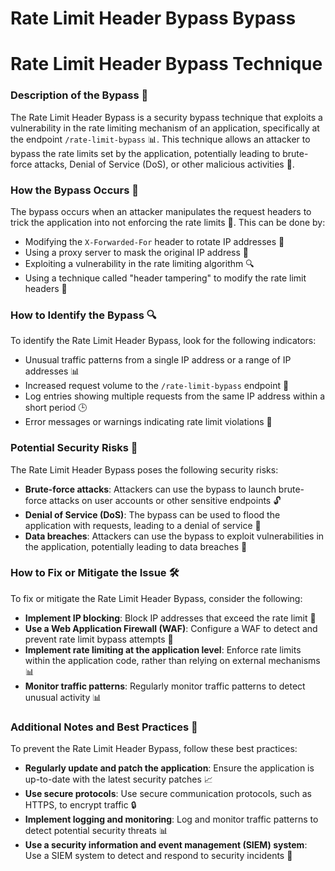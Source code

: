# Rate Limit Header Bypass Bypass

# Rate Limit Header Bypass Technique
### Description of the Bypass 🚪
The Rate Limit Header Bypass is a security bypass technique that exploits a vulnerability in the rate limiting mechanism of an application, specifically at the endpoint `/rate-limit-bypass` 📊. This technique allows an attacker to bypass the rate limits set by the application, potentially leading to brute-force attacks, Denial of Service (DoS), or other malicious activities 🚨.

### How the Bypass Occurs 🤔
The bypass occurs when an attacker manipulates the request headers to trick the application into not enforcing the rate limits 📝. This can be done by:
* Modifying the `X-Forwarded-For` header to rotate IP addresses 🔄
* Using a proxy server to mask the original IP address 🗿️
* Exploiting a vulnerability in the rate limiting algorithm 🔍
* Using a technique called "header tampering" to modify the rate limit headers 📝

### How to Identify the Bypass 🔍
To identify the Rate Limit Header Bypass, look for the following indicators:
* Unusual traffic patterns from a single IP address or a range of IP addresses 📊
* Increased request volume to the `/rate-limit-bypass` endpoint 🚀
* Log entries showing multiple requests from the same IP address within a short period 🕒
* Error messages or warnings indicating rate limit violations 🚨

### Potential Security Risks 🚨
The Rate Limit Header Bypass poses the following security risks:
* **Brute-force attacks**: Attackers can use the bypass to launch brute-force attacks on user accounts or other sensitive endpoints 🔓
* **Denial of Service (DoS)**: The bypass can be used to flood the application with requests, leading to a denial of service 🚫
* **Data breaches**: Attackers can use the bypass to exploit vulnerabilities in the application, potentially leading to data breaches 🚨

### How to Fix or Mitigate the Issue 🛠️
To fix or mitigate the Rate Limit Header Bypass, consider the following:
* **Implement IP blocking**: Block IP addresses that exceed the rate limit 🚫
* **Use a Web Application Firewall (WAF)**: Configure a WAF to detect and prevent rate limit bypass attempts 🚪
* **Implement rate limiting at the application level**: Enforce rate limits within the application code, rather than relying on external mechanisms 📊
* **Monitor traffic patterns**: Regularly monitor traffic patterns to detect unusual activity 📊

### Additional Notes and Best Practices 📝
To prevent the Rate Limit Header Bypass, follow these best practices:
* **Regularly update and patch the application**: Ensure the application is up-to-date with the latest security patches 📈
* **Use secure protocols**: Use secure communication protocols, such as HTTPS, to encrypt traffic 🔒
* **Implement logging and monitoring**: Log and monitor traffic patterns to detect potential security threats 📊
* **Use a security information and event management (SIEM) system**: Use a SIEM system to detect and respond to security incidents 🚨